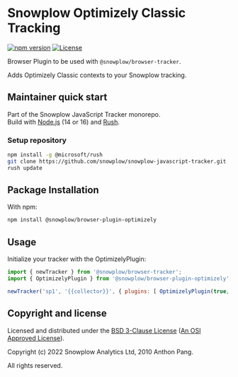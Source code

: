 # Snowplow Optimizely Classic Tracking

[![npm version][npm-image]][npm-url]
[![License][license-image]](LICENSE)

Browser Plugin to be used with `@snowplow/browser-tracker`.

Adds Optimizely Classic contexts to your Snowplow tracking.

## Maintainer quick start

Part of the Snowplow JavaScript Tracker monorepo.  
Build with [Node.js](https://nodejs.org/en/) (14 or 16) and [Rush](https://rushjs.io/).

### Setup repository

```bash
npm install -g @microsoft/rush 
git clone https://github.com/snowplow/snowplow-javascript-tracker.git
rush update
```

## Package Installation

With npm:

```bash
npm install @snowplow/browser-plugin-optimizely
```

## Usage

Initialize your tracker with the OptimizelyPlugin:

```js
import { newTracker } from '@snowplow/browser-tracker';
import { OptimizelyPlugin } from '@snowplow/browser-plugin-optimizely';

newTracker('sp1', '{{collector}}', { plugins: [ OptimizelyPlugin(true, true, true, false, false) ] }); 
```

## Copyright and license

Licensed and distributed under the [BSD 3-Clause License](LICENSE) ([An OSI Approved License][osi]).

Copyright (c) 2022 Snowplow Analytics Ltd, 2010 Anthon Pang.

All rights reserved.

[npm-url]: https://www.npmjs.com/package/@snowplow/browser-plugin-optimizely
[npm-image]: https://img.shields.io/npm/v/@snowplow/browser-plugin-optimizely
[docs]: https://docs.snowplowanalytics.com/docs/collecting-data/collecting-from-own-applications/javascript-tracker/
[osi]: https://opensource.org/licenses/BSD-3-Clause
[license-image]: https://img.shields.io/npm/l/@snowplow/browser-plugin-optimizely
